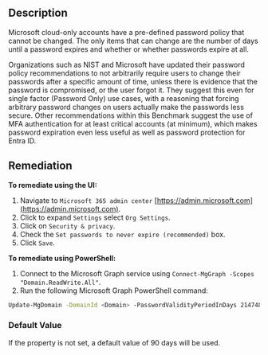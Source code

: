 ## Description

Microsoft cloud-only accounts have a pre-defined password policy that cannot be changed. The only items that can change are the number of days until a password expires and whether or whether passwords expire at all.

Organizations such as NIST and Microsoft have updated their password policy recommendations to not arbitrarily require users to change their passwords after a specific amount of time, unless there is evidence that the password is compromised, or the user forgot it. They suggest this even for single factor (Password Only) use cases, with a reasoning that forcing arbitrary password changes on users actually make the passwords less secure. Other recommendations within this Benchmark suggest the use of MFA authentication for at least critical accounts (at minimum), which makes password expiration even less useful as well as password protection for Entra ID.

## Remediation

**To remediate using the UI:**

1. Navigate to `Microsoft 365 admin center` [https://admin.microsoft.com](https://admin.microsoft.com).
2. Click to expand `Settings` select `Org Settings`.
3. Click on `Security & privacy`.
4. Check the `Set passwords to never expire (recommended)` box.
5. Click `Save`.

**To remediate using PowerShell:**

1. Connect to the Microsoft Graph service using `Connect-MgGraph -Scopes "Domain.ReadWrite.All"`.
2. Run the following Microsoft Graph PowerShell command:

```bash
Update-MgDomain -DomainId <Domain> -PasswordValidityPeriodInDays 2147483647
```

### Default Value

If the property is not set, a default value of 90 days will be used.
